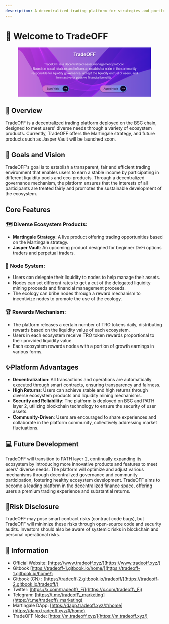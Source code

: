 ```yaml
---
description: A decentralized trading platform for strategies and portfolios
---
```


# 👋 Welcome to TradeOFF

<figure><img src=".gitbook/assets/image (2) (1).png" alt=""><figcaption></figcaption></figure>

## 👀 Overview

TradeOFF is a decentralized trading platform deployed on the BSC chain, designed to meet users' diverse needs through a variety of ecosystem products. Currently, TradeOFF offers the Martingale strategy, and future products such as Jasper Vault will be launched soon.

## 🎯 Goals and Vision

TradeOFF's goal is to establish a transparent, fair and efficient trading environment that enables users to earn a stable income by participating in different liquidity pools and eco-products. Through a decentralized governance mechanism, the platform ensures that the interests of all participants are treated fairly and promotes the sustainable development of the ecosystem.

## Core Features

### **🗺️ Diverse Ecosystem Products:**

* **Martingale Strategy**: A live product offering trading opportunities based on the Martingale strategy.
* **Jasper Vault**: An upcoming product designed for beginner DeFi options traders and perpetual traders.

### **📶 Node System:**

* Users can delegate their liquidity to nodes to help manage their assets.
* Nodes can set different rates to get a cut of the delegated liquidity mining proceeds and financial management proceeds.
* The ecology can bribe nodes through a reward mechanism to incentivize nodes to promote the use of the ecology.

### **🏆 Rewards Mechanism:**

* The platform releases a certain number of TRO tokens daily, distributing rewards based on the liquidity value of each ecosystem.
* Users in each ecosystem receive TRO token rewards proportional to their provided liquidity value.
* Each ecosystem rewards nodes with a portion of growth earnings in various forms.

## ✨Platform Advantages

* **Decentralization**: All transactions and operations are automatically executed through smart contracts, ensuring transparency and fairness.
* **High Returns**: Users can achieve stable and high returns through diverse ecosystem products and liquidity mining mechanisms.
* **Security and Reliability**: The platform is deployed on BSC and PATH layer 2, utilizing blockchain technology to ensure the security of user assets.
* **Community-Driven**: Users are encouraged to share experiences and collaborate in the platform community, collectively addressing market fluctuations.

## 💻 Future Development

TradeOFF will transition to PATH layer 2, continually expanding its ecosystem by introducing more innovative products and features to meet users' diverse needs. The platform will optimize and adjust various mechanisms through decentralized governance and community participation, fostering healthy ecosystem development. TradeOFF aims to become a leading platform in the decentralized finance space, offering users a premium trading experience and substantial returns.

## 🚨Risk Disclosure

TradeOFF may pose smart contract risks (contract code bugs), but TradeOFF will minimize these risks through open-source code and security audits. Investors should also be aware of systemic risks in blockchain and personal operational risks.

## 📃 Information

* Official Website: [https://www.tradeoff.xyz/](https://www.tradeoff.xyz/)
* Gitbook  [https://tradeoff-1.gitbook.io/home/](https://tradeoff-1.gitbook.io/home/)
* Gitbook (CN) : [https://tradeoff-2.gitbook.io/tradeoff/](https://tradeoff-2.gitbook.io/tradeoff/)
* Twitter: [https://x.com/tradeoff\_Fi](https://x.com/tradeoff\_Fi)
* Telegram: [https://t.me/tradeoff\_marketing](https://t.me/tradeoff\_marketing)
* Martingale DApp: [https://dapp.tradeoff.xyz/#/home](https://dapp.tradeoff.xyz/#/home)
* TradeOFF Node: [https://m.tradeoff.xyz/](https://m.tradeoff.xyz/)
